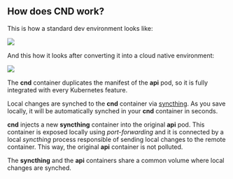## How does CND work?

This is how a standard dev environment looks like:

<img align="left" src="env.png">

&nbsp;

And this how it looks after converting it into a cloud native environment:

<img align="left" src="cnd.png">
&nbsp;

The **cnd** container duplicates the manifest of the **api** pod, so it is fully integrated with every Kubernetes feature.

Local changes are synched to the **cnd** container via [syncthing](https://github.com/syncthing/syncthing). As you save locally, it will be automatically synched in your **cnd** container in seconds.

**cnd** injects a new **syncthing** container into the original **api** pod.
This container is exposed locally using *port-forwarding* and it is connected by a local *syncthing* process responsible of sending local changes to the remote container. This way, the original **api** container is not polluted.

The **syncthing** and the **api** containers share a common volume where local changes are synched.
